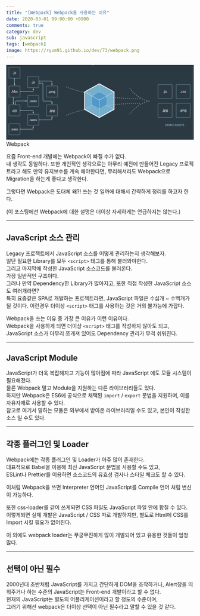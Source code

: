 ```yaml
---
title: "[Webpack] Webpack을 사용하는 이유"
date: 2020-03-01 09:00:00 +0900
comments: true
category: dev
sub: javascript
tags: [webpack]
image: https://ryum91.github.io/dev/73/webpack.png
---
```


<p class="center">
  <img class="center border radius" style="width:50rem;" src="/dev/73/webpack.png"><br>
  <span class="desc">Webpack</span>
</p>

요즘 Front-end 개발에는 Webpack이 빠질 수가 없다.  
내 생각도 동일하다. 또한 개인적인 생각으로는 아무리 예전에 만들어진 Legacy 프로젝트라고 해도 만약 유지보수를 계속 해야한다면, 무리해서라도 Webpack으로 Migration을 하는게 좋다고 생각한다.

그렇다면 Webpack은 도대체 왜?! 쓰는 것 일까에 대해서 간략하게 정리를 하고자 한다.

(이 포스팅에선 Webpack에 대한 설명은 더이상 자세하게는 언급하지는 않는다.)

---

## JavaScript 소스 관리

Legacy 프로젝트에서 JavaScript 소스를 어떻게 관리하는지 생각해보자.  
일단 필요한 Library를 모두 `<script>` 태그를 통해 불러와야한다.  
그리고 마지막에 작성한 JavaScript 소스코드를 불러온다.  
가장 일반적인 구조이다.  
그러나 만약 Dependency한 Library가 많아지고, 또한 직접 작성한 JavaScript 소스도 여러개라면?  
특히 요즘같은 SPA로 개발하는 프로젝트라면, JavaScript 파일은 수십개 ~ 수백개가 될 것이다.
이런경우 더이상 `<script>` 태그를 사용하는 것은 거의 불가능에 가깝다.

Webpack을 쓰는 이유 중 가장 큰 이유가 이런 이유이다.  
Webpack을 사용하게 되면 더이상 `<script>` 태그를 작성하지 않아도 되고,  
JavaScript 소스가 아무리 쪼개져 있어도 Dependency 관리가 무척 쉬워진다.

---

## JavaScript Module

JavaScript가 더욱 복잡해지고 기능이 많아짐에 따라 JavaScript 에도 모듈 시스템이 필요해졌다.  
물론 Webpack 말고 Module을 지원하는 다른 라이브러리들도 있다.  
하지만 Webpack은 ES6에 공식으로 채택된 `import` / `export` 문법을 지원하며, 이를 자유자재로 사용할 수 있다.  
참고로 여기서 말하는 모듈은 외부에서 받아온 라이브러리일 수도 있고, 본인이 작성한 소스 일 수도 있다.

---

## 각종 플러그인 및 Loader

Webpack에는 각종 플러그인 및 Loader가 아주 많이 존재한다.  
대표적으로 Babel을 이용해 최신 JavaScript 문법을 사용할 수도 있고,  
ESLint나 Prettier를 이용하면 소스코드의 유효성 검사나 스타일 체크도 할 수 있다.

이처럼 Webpack을 쓰면 Interpreter 언어인 JavaScript를 Compile 언어 처럼 변신이 가능하다.

또한 css-loader를 같이 쓰게되면 CSS 파일도 JavaScript 파일 안에 합칠 수 있다.  
이렇게되면 실제 개발은 JavaScript / CSS 따로 개발하지만, 별도로 Html에 CSS를 Import 시킬 필요가 없어진다.

이 외에도 webpack loader는 무궁무진하게 많이 개발되어 있고 유용한 것들이 엄청 많다.

---

## 선택이 아닌 필수

2000년대 초반처럼 JavaScript를 가지고 간단하게 DOM을 조작하거나, Alert창을 띄워주거나 하는 수준의 JavaScript는 Front-end 개발이라고 할 수 없다.  
현재의 JavaScript는 별도의 어플리케이션이라고 할 정도의 수준이며,  
그러기 위해선 webpack은 더이상 선택이 아닌 필수라고 말할 수 있을 것 같다.
